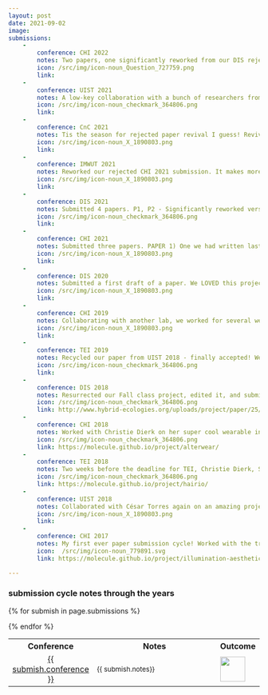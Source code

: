 ```yaml
---
layout: post
date: 2021-09-02
image:
submissions: 
    -
        conference: CHI 2022
        notes: Two papers, one significantly reworked from our DIS rejection, the other a new output from both summer internships at Microsoft.
        icon: /src/img/icon-noun_Question_727759.png
        link:
    -
        conference: UIST 2021
        notes: A low-key collaboration with a bunch of researchers from Microsoft. Accepted!
        icon: /src/img/icon-noun_checkmark_364806.png
        link: 
    -
        conference: CnC 2021
        notes: Tis the season for rejected paper revival I guess! Reviving a paper that was rejected from CHI, DIS, then ISWC for CnC. This is definitely the best version of it that has ever existed. REJECTED, mainly because reviewers felt it was a bad fit (which is fair).
        icon: /src/img/icon-noun_X_1890803.png
        link: 
    -
        conference: IMWUT 2021
        notes: Reworked our rejected CHI 2021 submission. It makes more sense for this conference anyway! REJECTED. The feedback was helpful, but I'll probably never submit to IMWUT again. I disliked everything about this process.
        icon: /src/img/icon-noun_X_1890803.png
        link: 
    -
        conference: DIS 2021
        notes: Submitted 4 papers. P1, P2 - Significantly reworked versions of the rejected CHI'21 paper, now split into two papers. We were consistently getting feedback that the story was too messy but we had so much cool stuff to talk about so we wrote two full papers. P3 (Accepted) - I was finally struck by inspiration for how to present work from a project I had completed in Spring of 2019! That's the "Expanding the Design Space of Technology-Mediated Theatre Experiences" paper. P4 - A summer hackathon project we were all super excited about. 
        icon: /src/img/icon-noun_checkmark_364806.png
        link:
    -
        conference: CHI 2021
        notes: Submitted three papers. PAPER 1) One we had written last year, then submitted with the wrong format to IMWUT and got desk-rejected. MetaReviewer (1AC) - 2.5; Reviewer 1 (2AC) - 3;  Reviewer 2 - 3; Reviewer 3 - 2. We're taking it as a hopeful sign that the 2AC gave us a 3... PAPER 2) The rejected DIS 2020 paper, significantly reworked. We completely changed the structure and re-wrote it three times in the week leading up to the deadline. We are SO proud of it and hope the reviewers love it as much as we do! MetaReviewer (1AC) - 2.5; Reviewer 2 (2AC) - 2; Reviewer 1 - 3; Reviewer 3 - 2. PAPER 3) A paper from an amazing summer project lead by a fellow intern at Microsoft. Was asked if I wanted to contribute an hour and a half before the Abstract deadline...uh...yes???? Reviews all 1.5s, so we submitted no rebuttal. All rejected in the end!
        icon: /src/img/icon-noun_X_1890803.png
        link:
    -
        conference: DIS 2020
        notes: Submitted a first draft of a paper. We LOVED this project and I think our love blinded us to the faults in our draft. Rejected!
        icon: /src/img/icon-noun_X_1890803.png
        link:
    - 
        conference: CHI 2019
        notes: Collaborating with another lab, we worked for several weeks to design and construct an extremely elaborate and delicate user study setup for testing something very delicate, then ran 18 participants. Ok, *running* user studies isn't my favourite part (I do like it), *analyzing* user data is my favourite part. In total our lab submitted 6 papers, and all 6 were rejected. Ouch!
        icon: /src/img/icon-noun_X_1890803.png
        link: 
    -
        conference: TEI 2019
        notes: Recycled our paper from UIST 2018 - finally accepted! We did another user study to flesh out the world and expand our framework. I didn't help as much with this second round (mostly helped w the camera-ready and a bit with the video).
        icon: /src/img/icon-noun_checkmark_364806.png
        link:
    -
        conference: DIS 2018
        notes: Resurrected our Fall class project, edited it, and submitted it within 24 hours. We had no user study for this one, but I'm still very very proud of what we made. Honestly this has been the project that has most meta-impacted my research life. Read it and see if you can see why!
        icon: /src/img/icon-noun_checkmark_364806.png
        link: http://www.hybrid-ecologies.org/uploads/project/paper/25/Torres_et_al._-_2018_-_Guardians_of_Practice_A_Contextual_Inquiry_of_Fai.pdf
    -
        conference: CHI 2018
        notes: Worked with Christie Dierk on her super cool wearable interfaces. Lots of circuit building and another 1-hr user study (quickly becoming my favourite part).
        icon: /src/img/icon-noun_checkmark_364806.png
        link: https://molecule.github.io/project/alterwear/
    - 
        conference: TEI 2018
        notes: Two weeks before the deadline for TEI, Christie Dierk, Sarah Sterman and I decided to resurrect one of Christie's earlier CHI-rejected papers. We worked stupidly hard for two weeks, then got a week-long deadline extension from the organizers of TEI. This filled us with rage and loathing, energy which we redirected to completely restructure our paper and run a full user study.
        icon: /src/img/icon-noun_checkmark_364806.png
        link: https://molecule.github.io/project/hairio/
    -
        conference: UIST 2018
        notes: Collaborated with César Torres again on an amazing project I can't talk about, since it's been resurrected. Ran a user study approximately.....4 days before the deadline? This one was rough.
        icon: /src/img/icon-noun_X_1890803.png
        link:
    -
        conference: CHI 2017
        notes: My first ever paper submission cycle! Worked with the truly inspiring César Torres and his graduate student Jasper O'Leary. Joined the project maybe 3 weeks after moving back to the Bay Area from San Diego. Had NO idea of what was going on, but learned so much. Learned how to run user studies and analyze qualitative data. Also learned that I need to be more explicit about not being able to work past 9pm :)
        icon:  /src/img/icon-noun_779891.svg
        link: https://molecule.github.io/project/illumination-aesthetics/

---
```

<!-- 
X: /src/img/icon-noun_X_1890803.png>
Question mark: /src/img/icon-noun_Question_727759.png
Award: /src/img/icon-noun_779891.svg
Check mark: /src/img/icon-noun_checkmark_364806.png
-->

### submission cycle notes through the years

<table class='submissions' style="width:100%">
<tr class="submish">
    <th width="10%">Conference</th>
    <th width="80%">Notes</th>
    <th width="10%">Outcome</th>
</tr> <!-- end column def-->

{% for submish in page.submissions %}
<tr class="submish">
    <td align="center"><a href="{{ submish.link }}">{{ submish.conference }}</a></td>
    <td><small>{{ submish.notes}} </small></td>
    <td> <img src="{{ submish.icon }}" style="width:50px"/> </td>
    
</tr><!--end submish <td><a href="{{ submish.link }}">{{ submish.outcome }} </a></td>-->
{% endfor %}
</table> <!--end submission-->


